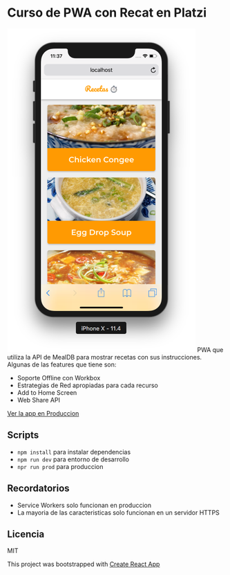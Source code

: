 # Curso de PWA con Recat en Platzi

![Captura de Recetas](.readme-static/captura.png)
PWA que utiliza la API de MealDB para mostrar recetas con sus instrucciones. Algunas de las features que tiene son:
* Soporte Offline con Workbox
* Estrategias de Red apropiadas para cada recurso
* Add to Home Screen
* Web Share API

[Ver la app en Produccion](https://platzi-recetas-luisoteko.now.sh/)

## Scripts

* `npm install` para instalar dependencias
* `npm run dev` para entorno de desarrollo
* `npr run prod` para produccion

## Recordatorios

* Service Workers solo funcionan en produccion
* La mayoria de las caracteristicas solo funcionan en un servidor HTTPS

## Licencia
MIT

This project was bootstrapped with [Create React App](https://github.com/facebookincubator/create-react-app)